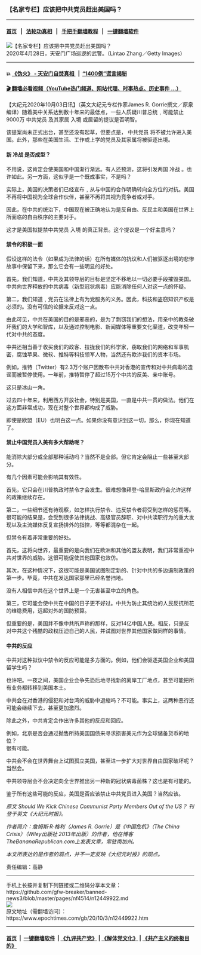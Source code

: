 ### 【名家专栏】应该把中共党员赶出美国吗？
------------------------

#### [首页](https://github.com/gfw-breaker/banned-news3/blob/master/README.md) &nbsp;&nbsp;|&nbsp;&nbsp; [法轮功真相](https://github.com/begood0513/basic/blob/master/README.md)  &nbsp;&nbsp;|&nbsp;&nbsp; [手把手翻墙教程](https://github.com/gfw-breaker/guides/wiki)  &nbsp;&nbsp;|&nbsp;&nbsp; [一键翻墙软件](https://github.com/gfw-breaker/nogfw/blob/master/README.md)  



<div><img alt="【名家专栏】应该把中共党员赶出美国吗？" class="attachment-djy_600_400 size-djy_600_400 wp-post-image" src="https://i.epochtimes.com/assets/uploads/2020/10/GettyImages-1211156698-700x420-600x400.jpg"/>
<div class="caption">
 2020年4月28日，天安门广场巡逻的武警。（Lintao Zhang／Getty Images）
</div></div><hr/>

#### 💥 [《伪火》 - 天安门自焚真相 ](http://158.247.195.190:10000/videos/blog/weihuo.html)&nbsp; |&nbsp; [“1400例”谎言揭秘  ](http://158.247.195.190:10000/videos/blog/jiexi1400.html)

#### [ 🎬  翻墙必看视频（YouTube热门频道、网站代理、时事热点、历史事件 ...）](https://github.com/gfw-breaker/links/blob/master/banned.md)

<div><p>
 【大纪元2020年10月03日讯】（英文大纪元专栏作家James R. Gorrie撰文／原泉编译）随着美中关系达到数十年来的最低点，一些人质疑川普总统﹐可能禁止9000万
 <ok href="https://www.epochtimes.com/gb/tag/%E4%B8%AD%E5%85%B1%E5%85%9A%E5%91%98.html">
  中共党员
 </ok>
 及其家属
 <ok href="https://www.epochtimes.com/gb/tag/%E5%85%A5%E5%A2%83.html">
  入境
 </ok>
 或居留的提议是否明智。
</p>
<p>
 该提案尚未正式出台，甚至还没有起草，但要点是，
 <ok href="https://www.epochtimes.com/gb/tag/%E4%B8%AD%E5%85%B1%E5%85%9A%E5%91%98.html">
  中共党员
 </ok>
 将不被允许进入美国。此外，那些在美国生活、工作或上学的党员及其家属将被驱逐出境。
</p>
<h4>
 新
 <ok href="https://www.epochtimes.com/gb/tag/%E5%86%B7%E6%88%98.html">
  冷战
 </ok>
 是否成型？
</h4>
<p>
 不用说，这肯定会使美国和中国渐行渐远。有人还预测，这将引发两国
 <ok href="https://www.epochtimes.com/gb/tag/%E5%86%B7%E6%88%98.html">
  冷战
 </ok>
 。也许如此。另一方面，这似乎是一个既成事实，不是吗？
</p>
<p>
 实际上，美国的决策者们已经宣布﹐从与中国的合作明确转向全方位的对抗。美国不再将中国视为全球合作伙伴，甚至不再将其视为竞争者或对手。
</p>
<p>
 因此，在中共的统治下，中国现在被正确地认为是反自由、反民主和美国在世界上所面临的自由秩序的主要对手。
</p>
<p>
 这才是美国拟提禁中共党员
 <ok href="https://www.epochtimes.com/gb/tag/%E5%85%A5%E5%A2%83.html">
  入境
 </ok>
 的真正背景。这个提议是一个好主意吗？
</p>
<h4>
 禁令的积极一面
</h4>
<p>
 假设这样的法令（如果成为法律的话）在所有媒体的抗议和人们被驱逐出境的悲惨故事中保留下来，那么它会有一些明显的好处。
</p>
<p>
 首先，我们知道，中共及其领导层的目标是坚定不移地以一切必要手段摧毁美国。中共向世界释放的中共病毒（新型冠状病毒）应能消除任何人对这一点的怀疑。
</p>
<p>
 第二，我们知道﹐党员在法律上有为党服务的义务。因此，科技和盗窃知识产权是必须的。没有可信的论据来反对这一点。
</p>
<p>
 由此可见，中共在美国的目的是邪恶的，是为了剽窃我们的想法，用亲中的教条破坏我们的大学和智库，以及通过控制电影、新闻媒体等重要文化渠道，改变年轻一代对中共的态度。
</p>
<p>
 中共还相当善于收买我们的政客、拉拢我们的科学家，窃取我们的网络和军事机密，腐蚀苹果、微软、推特等科技领军人物，当然还有欺诈我们的资本市场。
</p>
<p>
 例如，推特（Twitter）有2.3万个账户因散布中共对香港的宣传和对中共病毒的造谣而被暂停使用。一年前，推特暂停了超过15万个中共的反美、亲中账号。
</p>
<p>
 这只是冰山一角。
</p>
<p>
 过去四十年来，利用西方开放社会，特别是美国，一直是中共一贯的做法。他们在这方面非常成功，现在对整个世界都构成了威胁。
</p>
<p>
 即使是欧盟（EU）也明白这一点。如果你没有意识到这一切，那么，你现在知道了。
</p>
<h4>
 禁止中国党员入美有多大帮助呢？
</h4>
<p>
 能消除大部分或全部那种活动吗？当然不是全部。但它肯定会阻止一些甚至大部分。
</p>
<p>
 有几个因素可能会影响其有效性。
</p>
<p>
 首先，它只会在川普执政时禁令才会发生。很难想像拜登-哈里斯政府会允许这样的政策继续存在。
</p>
<p>
 第二，一些细节还有待观察，如怎样执行禁令、违反禁令者将受到怎样的惩罚等。很可能的结果是，会受到很多法律挑战、高级官员辞职、对中共渎职行为的重大发现以及主流媒体反复宣扬排外的指控，等等都混杂在一起。
</p>
<p>
 但禁令有着非常重要的好处。
</p>
<p>
 首先，这将向世界，最重要的是向我们在欧洲和其他的盟友表明，我们非常重视中共对世界的威胁。这很可能促使其他国家也效仿。
</p>
<p>
 其次，在这种情况下，这很可能是美国试图制定新的、针对中共的多边遏制政策的第一步。毕竟，中共在发达国家那里已经名誉扫地。
</p>
<p>
 没有人相信中共在这个世界上是一个无害甚至中立的角色。
</p>
<p>
 第三，它可能会使中共在中国的日子更不好过。中共为防止其统治的人民反抗所花的维稳费用，远超对外的国防预算。
</p>
<p>
 但重要的是，美国并不像中共所声称的那样，反对14亿中国人民。相反，只是反对中共这个残酷的政权压迫自己的人民，并试图对世界其他国家做同样的事情。
</p>
<h4>
 中共的反应
</h4>
<p>
 中共对这种拟议中禁令的反应可能是多方面的。例如，他们会驱逐美国企业和美国留学生吗？
</p>
<p>
 也许吧。一夜之间，美国企业会争先恐后地寻找新的离岸工厂地点，甚至可能把所有业务都转移到美国本土。
</p>
<p>
 中共会在对香港的侵犯和对台湾的威胁中退缩吗？不可能。事实上，这两种恶行还可能会继续下去，甚至更加激烈。
</p>
<p>
 除此之外，中共肯定会作出许多其他的反应和回应。
</p>
<p>
 例如，北京是否会通过抛售所持美国国债来寻求损害美元作为全球储备货币的地位？
 <br/>
 很有可能。
</p>
<p>
 中共会不会在世界舞台上试图孤立美国，甚至进一步扩大对世界自由国家破坏呢？当然会。
</p>
<p>
 中共领导层会不会决定向全世界推出另一种新的冠状病毒菌株？这也是有可能的。
</p>
<p>
 鉴于所有这些可能的反应，美国是否应该禁止中共党员进入美国？当然应该。
</p>
<p>
 <em>
  原文
  <ok href="https://www.theepochtimes.com/should-we-kick-chinese-communist-party-members-out-of-the-us_3519224.html">
   Should We Kick Chinese Communist Party Members Out of the US？
  </ok>
  刊登于英文《大纪元时报》。
 </em>
</p>
<p>
 <em>
  作者简介：詹姆斯‧R‧格利（James R. Gorrie）是《中国危机》（The China Crisis）（Wiley出版社 2013年出版）的作者，他在博客TheBananaRepublican.com上发表文章，常驻南加州。
 </em>
</p>
<p>
 <em>
  本文所表达的是作者的观点，并不一定反映《大纪元时报》的观点。
 </em>
</p>
<p>
 责任编辑：高静
</p>
</div>
<hr/>
手机上长按并复制下列链接或二维码分享本文章：<br/>
https://github.com/gfw-breaker/banned-news3/blob/master/pages/nf4514/n12449922.md <br/>
<a href='https://github.com/gfw-breaker/banned-news3/blob/master/pages/nf4514/n12449922.md'><img src='https://github.com/gfw-breaker/banned-news3/blob/master/pages/nf4514/n12449922.md.png'/></a> <br/>
原文地址（需翻墙访问）：https://www.epochtimes.com/gb/20/10/3/n12449922.htm


------------------------
#### [首页](https://github.com/gfw-breaker/banned-news3/blob/master/README.md) &nbsp;|&nbsp; [一键翻墙软件](https://github.com/gfw-breaker/nogfw/blob/master/README.md) &nbsp;| [《九评共产党》](https://github.com/gfw-breaker/9ping.md/blob/master/README.md#九评之一评共产党是什么) | [《解体党文化》](https://github.com/gfw-breaker/jtdwh.md/blob/master/README.md) | [《共产主义的终极目的》](https://github.com/gfw-breaker/gczydzjmd.md/blob/master/README.md)


<img src='http://gfw-breaker.win/banned-news3/pages/nf4514/n12449922.md' width='0px' height='0px'/>